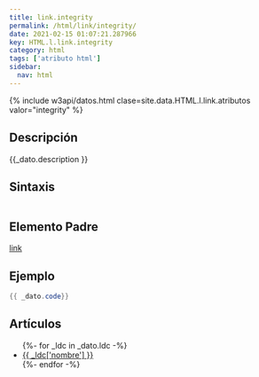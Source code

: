 ```yaml
---
title: link.integrity
permalink: /html/link/integrity/
date: 2021-02-15 01:07:21.287966
key: HTML.l.link.integrity
category: html
tags: ['atributo html']
sidebar: 
  nav: html
---
```


{% include w3api/datos.html clase=site.data.HTML.l.link.atributos valor="integrity" %}

## Descripción
{{_dato.description }}

## Sintaxis
~~~html
~~~

## Elemento Padre
[link](/html/link/)

## Ejemplo
~~~java
{{ _dato.code}}
~~~

## Artículos
<ul>
{%- for _ldc in _dato.ldc -%}
   <li>
       <a href="{{_ldc['url'] }}">{{ _ldc['nombre'] }}</a>
   </li>
{%- endfor -%}
</ul>
